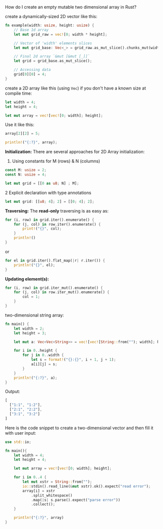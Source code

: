 How do I create an empty mutable two dimensional array in Rust?

create a dynamically-sized 2D vector like this:

```rust
fn example(width: usize, height: usize) {
    // Base 1d array
    let mut grid_raw = vec![0; width * height];

    // Vector of 'width' elements slices
    let mut grid_base: Vec<_> = grid_raw.as_mut_slice().chunks_mut(width).collect();

    // Final 2d array `&mut [&mut [_]]`
    let grid = grid_base.as_mut_slice();

    // Accessing data
    grid[0][0] = 4;
}
```

create a 2D array like this (using `Vec`) if you don't have a known size at compile time:

```rust
let width = 4;
let height = 4;

let mut array = vec![vec![0; width]; height];
```

Use it like this:

```rust
array[2][2] = 5;

println!("{:?}", array);
```

**Initialization:**
There are several approaches for 2D Array initialization:

1. Using constants for M (rows) & N (columns)

```rust
const M: usize = 2;
const N: usize = 4;

let mut grid = [[0 as u8; N] ; M];
```

2 Explicit declaration with type annotations

```rust
let mut grid: [[u8; 4]; 2] = [[0; 4]; 2];
```

**Traversing:**
The **read-only** traversing is as easy as:

```rust
for (i, row) in grid.iter().enumerate() {
    for (j, col) in row.iter().enumerate() {
        print!("{}", col);
    }
    println!()
}
```

or

```rust
for el in grid.iter().flat_map(|r| r.iter()) {
    println!("{}", el);
}
```

**Updating element(s):**

```rust
for (i, row) in grid.iter_mut().enumerate() {
    for (j, col) in row.iter_mut().enumerate() {
        col = 1;
    }
}
```

two-dimensional string array:

```rust
fn main() {
    let width = 2;
    let height = 3;

    let mut a: Vec<Vec<String>> = vec![vec![String::from(""); width]; height];

    for i in 0..height {
        for j in 0..width {
            let s = format!("{}:{}", i + 1, j + 1);
            a[i][j] = s;
        }
    }
    println!("{:?}", a);
}
```

Output:

```rust
[
  ["1:1", "1:2"],
  ["2:1", "2:2"],
  ["3:1", "3:2"]
]
```

Here is the code snippet to create a two-dimensional vector and then fill it with user input:

```rust
use std::io;

fn main(){
    let width = 4;
    let height = 4;

    let mut array = vec![vec![0; width]; height];

    for i in 0..4 {
        let mut xstr = String::from("");
        io::stdin().read_line(&mut xstr).ok().expect("read error");
        array[i] = xstr
            .split_whitespace()
            .map(|s| s.parse().expect("parse error"))
            .collect();
    }

    println!("{:?}", array)
}
```